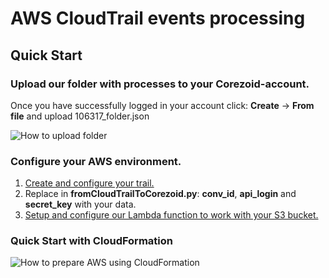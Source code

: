 # AWS CloudTrail events processing

## Quick Start

### Upload our folder with processes to your Corezoid-account.

Once you have successfully logged in your account click: **Create** -> **From file** and upload 106317_folder.json

![How to upload folder](https://github.com/corezoid/aws-cloudtrail-events-processing/blob/master/upload_folder.png)

### Configure your AWS environment.
1. [Create and configure your trail.](http://docs.aws.amazon.com/awscloudtrail/latest/userguide/cloudtrail-create-and-update-a-trail.html)
2. Replace in **fromCloudTrailToCorezoid.py**: **conv_id**, **api_login** and **secret_key** with your data.
3. [Setup and configure our Lambda function to work with your S3 bucket.](http://docs.aws.amazon.com/lambda/latest/dg/with-s3.html)

### Quick Start with CloudFormation

![How to prepare AWS using CloudFormation](https://github.com/corezoid/aws-cloudtrail-events-processing/blob/master/cloudtrail-corezoid-cf-template.png)

